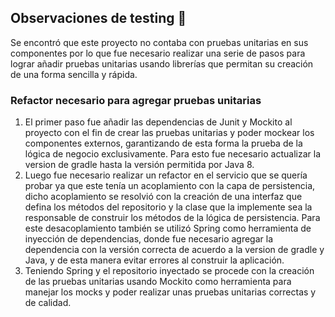 ## Observaciones de testing :test_tube:

Se encontró que este proyecto no contaba con pruebas unitarias en sus
componentes por lo que fue necesario realizar una serie de
pasos para lograr añadir pruebas unitarias usando librerías
que permitan su creación de una forma sencilla y rápida.

### Refactor necesario para agregar pruebas unitarias

1. El primer paso fue añadir las dependencias de Junit y Mockito
   al proyecto con el fin de crear las pruebas unitarias y poder
   mockear los componentes externos, garantizando de esta forma
   la prueba de la lógica de negocio exclusivamente. Para esto fue
   necesario actualizar la version de gradle hasta la versión permitida
   por Java 8.
2. Luego fue necesario realizar un refactor en el servicio que se quería probar
   ya que este tenía un acoplamiento con la capa de persistencia,
   dicho acoplamiento se resolvió con la creación de una interfaz que defina los
   métodos del repositorio y la clase que la implemente sea la responsable de
   construir los métodos de la lógica de persistencia. Para este desacoplamiento
   también se utilizó Spring como herramienta de inyección de dependencias, donde
   fue necesario agregar la dependencia con la versión correcta de acuerdo
   a la version de gradle y Java, y de esta manera evitar errores al
   construir la aplicación.
3. Teniendo Spring y el repositorio inyectado se procede con la creación
   de las pruebas unitarias usando Mockito como herramienta para manejar
   los mocks y poder realizar unas pruebas unitarias correctas y de calidad.



